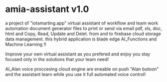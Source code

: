 # amia-assistant v1.0
a project of "iotsmarting.app"
virtual assistant of workflow 
and team work automation
document generator files to print or
send via email pdf, xls, doc, html
and Copy, Read, Update and Delet.
from and to firebase cloud storage
data management.
this hybrid application is blade edge 
AI_Functions and Machine Learning !!

Improve your own virtual assistant
as you prefered and enjoy you stay focused
only in the solutions that your team need!


AI_Alan voice proccesing cloud engine
are eneable on push "Alan butoon"
and the assistant learn while you use it
full automated voice control!
